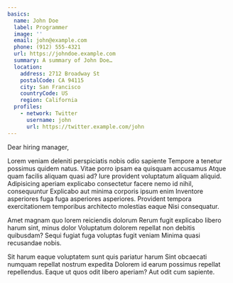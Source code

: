```yaml
---
basics:
  name: John Doe
  label: Programmer
  image: ''
  email: john@example.com
  phone: (912) 555-4321
  url: https://johndoe.example.com
  summary: A summary of John Doe…
  location:
    address: 2712 Broadway St
    postalCode: CA 94115
    city: San Francisco
    countryCode: US
    region: California
  profiles:
    - network: Twitter
      username: john
      url: https://twitter.example.com/john
---
```


Dear hiring manager,

Lorem veniam deleniti perspiciatis nobis odio sapiente Tempore a tenetur possimus quidem natus. Vitae porro ipsam ea quisquam accusamus Atque quam facilis aliquam quasi ad? Iure provident voluptatum aliquam aliquid. Adipisicing aperiam explicabo consectetur facere nemo id nihil, consequuntur Explicabo aut minima corporis ipsum enim Inventore asperiores fuga fuga asperiores asperiores. Provident tempora exercitationem temporibus architecto molestias eaque Nisi consequatur.

Amet magnam quo lorem reiciendis dolorum Rerum fugit explicabo libero harum sint, minus dolor Voluptatum dolorem repellat non debitis quibusdam? Sequi fugiat fuga voluptas fugit veniam Minima quasi recusandae nobis.

Sit harum eaque voluptatem sunt quis pariatur harum Sint obcaecati numquam repellat nostrum expedita Dolorem id earum possimus repellat repellendus. Eaque ut quos odit libero aperiam? Aut odit cum sapiente.
